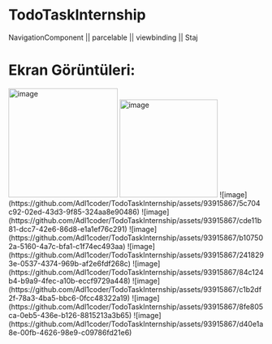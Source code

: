 # TodoTaskInternship
NavigationComponent || parcelable || viewbinding || Staj

# Ekran Görüntüleri:

<img width="215" alt="image" src="https://github.com/Adl1coder/TodoTaskInternship/assets/93915867/9ed02ae8-1afc-455f-b4e0-622f8870c054">
  <img width="193" alt="image" src="https://github.com/Adl1coder/TodoTaskInternship/assets/93915867/8e9e3456-9202-4909-a4ea-87671957751b">
     ![image](https://github.com/Adl1coder/TodoTaskInternship/assets/93915867/5c704c92-02ed-43d3-9f85-324aa8e90486)
       ![image](https://github.com/Adl1coder/TodoTaskInternship/assets/93915867/cde11b81-dcc7-42e6-86d8-e1a1ef76c291)
          ![image](https://github.com/Adl1coder/TodoTaskInternship/assets/93915867/b107502a-5160-4a7c-bfa1-c1f74ec493aa)
            ![image](https://github.com/Adl1coder/TodoTaskInternship/assets/93915867/2418293e-0537-4374-969b-af2e6fdf268c)
               ![image](https://github.com/Adl1coder/TodoTaskInternship/assets/93915867/84c124b4-b9a9-4fec-a10b-eccf9729a448)
                 ![image](https://github.com/Adl1coder/TodoTaskInternship/assets/93915867/c1b2df2f-78a3-4ba5-bbc6-0fcc48322a19)
                   ![image](https://github.com/Adl1coder/TodoTaskInternship/assets/93915867/8fe805ca-0eb5-436e-b126-8815213a3b65)
                     ![image](https://github.com/Adl1coder/TodoTaskInternship/assets/93915867/d40e1a8e-00fb-4626-98e9-c09786fd21e6)







